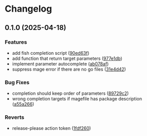 # Changelog

## 0.1.0 (2025-04-18)


### Features

* add fish completion script ([90ed63f](https://github.com/d-strobel/mage-fish-completions/commit/90ed63fa932b72b42dd960aeaec6bee478b98292))
* add function that return target parameters ([977e1db](https://github.com/d-strobel/mage-fish-completions/commit/977e1dbd3724d50110d53b1d616fd378d61286fd))
* implement parameter autocomplete ([ab078af](https://github.com/d-strobel/mage-fish-completions/commit/ab078af154b4f85ae82da0a1cef1ea8598cd7cff))
* suppress mage error if there are no go files ([31e4d42](https://github.com/d-strobel/mage-fish-completions/commit/31e4d427a6416893025a2f46e3ed1e1b3d7e786c))


### Bug Fixes

* completion should keep order of parameters ([89729c2](https://github.com/d-strobel/mage-fish-completions/commit/89729c224eba3743303ee3fb520fbcae21bc4d6b))
* wrong completion targets if magefile has package description ([a55a266](https://github.com/d-strobel/mage-fish-completions/commit/a55a2667dbd6424b9ecdb5f0cbadf7dccdc195a7))


### Reverts

* release-please action token ([1fdf260](https://github.com/d-strobel/mage-fish-completions/commit/1fdf2608e43bc095b43e2504b01d1713122c99bb))
